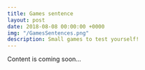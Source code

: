 ```yaml
---
title: Games sentence
layout: post
date: 2018-08-08 00:00:00 +0000
img: "/GamesSentences.png"
description: Small games to test yourself!
---
```


Content is coming soon...
